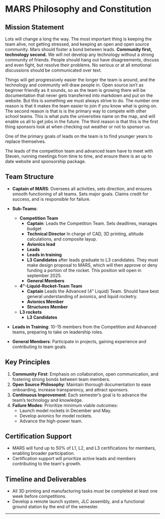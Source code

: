 # MARS Philosophy and Constitution

## Mission Statement

Lots will change a long the way. The most important thing is keeping the team alive, not getting stressed, and keeping an open and open source community. Mars should foster a bond between leads.
**Community first, technology second.** We will not develop any technology without a strong community of friends. People should hang out have disagreements, discuss and even fight, but resolve their problems. No serious or at all emotional discussions should be communicated over text.

Things will get progressively easier the longer the team is around, and the technology and community will draw people in.
Open source isn’t as beginner friendly as it sounds, so as the team is growing there will be documentation that never gets transferred into markdown and put on the website. But this is something we must always strive to do. The number one reason is that it makes the team easier to join if you know what is going on. The second reason is that is is the primary way to compete with other school teams. This is what puts the universities name on the map, and will enable us all to get jobs in the future. The third reason is that this is the first thing sponsors look at when checking out weather or not to sponsor us. 

One of the primary goals of leads on the team is to find younger years to replace themselves.

The leads of the competition team and advanced team have to meet with Steven, running meetings from time to time, and ensure there is an up to date website and sponsorship package. 



## Team Structure

- **Captain of MARS**: Oversees all activities, sets direction, and ensures smooth functioning of all teams. Sets major goals. Claims credit for success, and is responsible for failure.

- **Sub-Teams**:
    - **Competition Team**
        - **Captain**: Leads the Competition Team. Sets deadlines, manages budget
        - **Technical Director** In charge of CAD, 3D printing, altitude calculations, and composite layup. 
        - **Avionics lead**  
        - **Leads** 
        - **Leads in training** 
        - **L3 Candidates** after leads graduate to L3 candidates. They must make design proposal to MARS, which will then approve or deny funding a portion of the rocket. This position will open in september 2025.
        - **General Members**
    - **4"-Liquid-Rocket-Team Team**
        - **Captain** Leads the Advanced (4” Liquid) Team. Should have best general understanding of avionics, and liquid rocketry.
        - **Avionics Member**
        - **Structures Member**
    - **L3 rockets**
        - **L3 Candidates**
  
- **Leads in Training**: 10-15 members from the Competition and Advanced teams, preparing to take on leadership roles.
- **General Members**: Participate in projects, gaining experience and contributing to team goals.

## Key Principles

1. **Community First**: Emphasis on collaboration, open communication, and fostering strong bonds between team members.
2. **Open Source Philosophy**: Maintain thorough documentation to ease onboarding, increase transparency, and attract sponsors.
3. **Continuous Improvement**: Each semester’s goal is to advance the team’s technology and knowledge.
4. **Failure Modes**: Prioritize minimum viable outcomes:
   - Launch model rockets in December and May.
   - Develop avionics for model rockets.
   - Advance the high-power team.

## Certification Support

- MARS will fund up to 50% of L1, L2, and L3 certifications for members, enabling broader participation.
- Certification support will prioritize active leads and members contributing to the team's growth.

## Timeline and Deliverables

- All 3D printing and manufacturing tasks must be completed at least one week before competitions.
- Develop a remote launch system, JLC assembly, and a functional ground station by the end of the semester.

---
